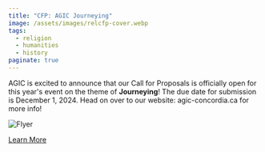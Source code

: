 ```yaml
---
title: "CFP: AGIC Journeying"
image: /assets/images/relcfp-cover.webp
tags:
  - religion
  - humanities
  - history
paginate: true   
---
```

AGIC is excited to announce that our Call for Proposals is officially open for this year's event on the theme of **Journeying**! The due date for submission is December 1, 2024. Head on over to our website: agic-concordia.ca for more info!

![Flyer](relcfp/assets/images/agic.jpg)

[Learn More](https://agic-concordia.ca)